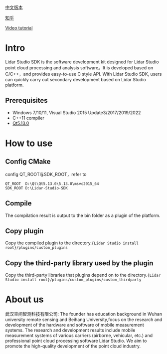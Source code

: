 
[中文版本](README_CN.md)

[知乎](https://zhuanlan.zhihu.com/p/504083964)

[Video tutorial](https://www.bilibili.com/video/BV1bC411h7rL/?spm_id_from=333.337.search-card.all.click&vd_source=0f3856461d10e6a4d57fd99cf05a7fca)

# Intro
Lidar Studio SDK is the software development kit designed for Lidar Studio point cloud processing and analysis software。It is developed based on C/C++，and provides easy-to-use C style API. With Lidar Studio SDK, users can quickly carry out secondary development based on Lidar Studio platform.

## Prerequisites
* Windows 7/10/11, Visual Studio 2015 Update3/2017/2019/2022
* C++11 compiler
* [Qt5.13.0](https://download.qt.io/archive/qt/5.13/5.13.0/)


# How to use
## Config CMake
config QT_ROOT与SDK_ROOT，refer to

    QT_ROOT  D:\Qt\Qt5.13.0\5.13.0\msvc2015_64
	SDK_ROOT D:\Lidar-Studio-SDK

## Compile
The compilation result is output to the bin folder as a plugin of the platform.

## Copy plugin
Copy the compiled plugin to the directory.`{Lidar Studio install root}/plugins/custom_plugins`

## Copy the third-party library used by the plugin
Copy the third-party libraries that plugins depend on to the directory.`{Lidar Studio install root}/plugins/custom_plugins/custom_thirdparty`

# About us
武汉空间智测科技有限公司: The founder has education background in Wuhan university remote sensing and Beihang University,focus on the research and development of the hardware and software of mobile measurement systems. The research and development results include mobile measurement systems of various carriers (airborne, vehicular, etc.) and professional point cloud processing software Lidar Studio. We aim to promote the high-quality development of the point cloud industry.






